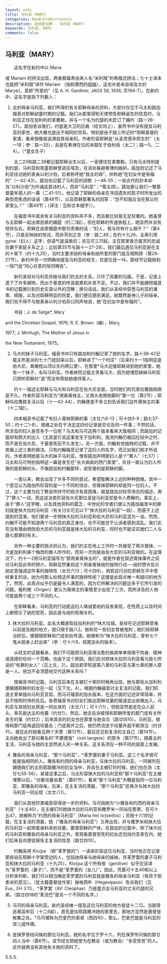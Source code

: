 ```yaml
---
layout: wiki
title: 马利亚（MARY）
categories: NewBibleDictionary
description: 圣经新词典 - 马利亚（MARY）
keywords: 马利亚, MARY
comments: false
---
```


## 马利亚（MARY）

　　这名字在新约中以 Maria

或 Mariam 的拼法出现，两者都属希伯来人名“米利暗”的希腊式拼法；七十士译本也是把“米利暗”译作 Mariam （指称摩西的姐姐），这也许是来自埃及文的 Marye{，意即“所爱的”（见 A. H. Gardiner, JAOS 56, 1936, 页194-7）。在新约中，这名字是指下列数人：

1. 主的母亲马利亚。我们所得的有关耶稣母亲的资料，大部分仅见于马太和路加福音对耶稣幼童时期的记载。我们从那里得知天使预告耶稣诞生的信息时，马利亚正住在加利利的拿撒勒，并与一个名为约瑟的木匠订了婚约（路一26-27）。路加告诉我们，约瑟是大卫的后裔（经文同上），虽然书中没有提及马利亚的家世，她大概也是出于相同的世系，特别是由于路三所记的*耶稣基督的家谱，看来很像是追溯自其母亲的。作者形容耶稣是“从圣灵感孕而生的”（太一18；参：路一35），且是在希律在位的末期生于伯利恒（太二1；路一5，二4）。（*童女生子）

　　太二23和路二39都记载耶稣出生以后，一家便住在拿撒勒。只有马太特别提到约瑟、马利亚和孩童耶稣曾逃往埃及，在该处躲避希律的嫉妒。路加则记述了马利亚往访她的表亲以利沙伯，后者称呼她“我主的母”，并称她“在妇女中是有福的”（一42-43）。路加也记载了马利亚的颂歌（一46-55；一些古代的抄本却当“以利沙伯”为吟诵这首诗的人，而非“马利亚”；*尊主颂）。路加更让我们一瞥基督童年感人的一幕（二41-51）。他记录了耶稣的母亲在寻回遗失的孩子时所发出的典型而焦虑的话语（第48节），以及耶稣那著名的回答：“岂不知我应当在我父的家里么？”（第49节；〔译注：见和合本细字〕）。

　　在福音书中其余有关马利亚的资料并不多，而且都比较是无足轻重的。她虽曾与主耶稣一起出席迦拿的婚筵（约二1起），但在耶稣的传道旅程上，她显然并没有陪伴左右。耶稣在迦拿婚筵中那句责难的话：“妇人，我与你有什么相干？”（第4节），只是反映祂的惊诧，而非苛刻之言（参：路二49；在约十九26，主再引用 gynai〔妇人〕这字，但语气是温柔的；另见可三31起，主在那里表示属灵的忠诚应置于家庭关系之上；比较第35节与路十一27-28）。我们最后遇见马利亚是在主的十架下（约十九25），当时主要求祂的母亲和祂所爱的那门徒互相照顾（第26-27节）。新约中另一次明确地提及马利亚的经文，仅是在徒一14，那经节记载她和一班门徒“同心合意的恒切祷告”。

　　新约圣经对马利亚并她与我们的主的关系，只作了简要的勾画，于是，记录上遗下了许多罅隙，而出于善意的传说就乘机补其不足。不过，我们并不能硬把福音书的记载推衍到历史实录以外的范畴；换句话说，我们从圣经中获悉马利亚的谦卑、顺服，以及对耶稣明显的热爱，我们便应感到满足。她既然是神儿子的母亲，我们也不得不与她表亲以利沙伯异口同声地说，她“在妇女中是有福的”。

　　书目：J. de Satge*, Mary

and the Christian Gospel, 1976; R. E. Brown（编），Mary,

1977; J. McHugh, The Mother of Jesus in

the New Testament, 1975。

2. 马大的妹子马利亚。福音书中只有路加和约翰记录了她的名字。路十38-42记载主所差派的七十门徒回来以后，耶稣进了“一个村庄”（后来约十一1指明这是伯大尼，离橄榄山顶以东约两公里），在那里*马大迎接耶稣进到她的家里，她有一个妹子，名叫马利亚。作者继而记载主责备马大，因为她埋怨妹妹马利亚只顾听耶稣的“道”而没有帮助她接待客人。

　　约十一描述主耶稣与马大和马利亚在伯大尼会面，当时她们的兄弟拉撒路刚病逝不久。作者形容马利亚为“用香膏抹主，又用头发擦祂脚的”那一位（第2节）；耶稣叫拉撒路复活以后（十一43-44），约翰便差不多立刻告诉我们这件膏抹主的事（十二1起）。

　　四本福音书记载了有妇人膏抹耶稣的事（太廿六6-13；可十四3-9；路七37-50；约十二1-8）。困难之处在于决定这四份记录是否论及同一件事；不然的话，所涉及的妇人是否多于一位呢？马太和马可这两个版本看来大致相同；而路加的记载却有颇大的出入（尤其是它说这事发生于加利利，施洗约翰仍被囚在狱中之时，而不是在伯大尼，于基督死前不久发生）。另一方面，约翰有他独特的记载，并不依循上述三者的做法。只有约翰福音记录了这妇人的名字，而正如我们刚才所说的，作者表明她是马大的妹子马利亚。惟有路加声明那妇人是个“罪人”（七37）；马太和马可特别指明这一幕是发生在“长大痲疯的西门家里”，并且一致认为妇人所膏的是耶稣的头，不像路加和约翰那样，说受膏的是耶稣的脚。

　　一直以来，教会出现了许多不同的尝试，希望能解决上述的种种困难。其中一个意见认为路加所形容的是一个不同的场合，但膏抹耶稣的却是同一位妇人。不过，这个主要为拉丁教会所持守的观点有其困难，就是路加对较早场合的描述，用了“罪人”一词，而这说法若形容伯大尼那位圣徒马利亚却是令人费解的。事实上，由于“罪人”这字眼，以及其他资料的匮乏，中世纪的学者们便认为路加福音中的罪妇就是抹大拉的马利亚（有关讨论可见以下“抹大拉的马利亚”一段），而基于上述提到的混淆，他们更进一步把抹大拉的马利亚和伯大尼的马利亚混为一谈。然而，约翰不可能不知道两个马利亚的真正身份，也不可能甘于让读者感到混乱。我们实在没有理由相信伯大尼的马利亚就是抹大拉的马利亚，同时也不能证实她们二人与路七那罪妇有关。

　　另外一种主要的观点则认为，我们的主在地上工作时一共接受了两次膏抹，一次是加利利某个悔改的罪人所作的，而另一次则是由伯大尼的马利亚做的。在这情况下，约十一2把马利亚描写为“那用香膏抹主的”，就是作者在叙述膏抹事件之前对马利亚此举的预介。耶稣显然重视这个用香膏抹祂的独特行动──祂的赞许显示祂定意强调这件事的独特性（太廿六13；可十四9）。倘若这行动在耶稣生平中曾经重复的话，祂为何那么标榜这件事的独特性呢？这便是此观点唯一有疑问的地方了。然而，此观点似乎仍是最令人满意的，因为它所解决的问题远多于它所引发的问题。俄利根（Origen）更认为膏抹主的事情至少出现了三次，而所涉及的人物可能是两个或三个不同的人。

　　在耶稣看来，马利亚的行动是这妇人竭诚爱祂的自发表现，在性质上以及时间上都预示了祂的受死，因此是与祂的死相关的。

3. 抹大拉的马利亚。此名大概是取自加利利的*抹大拉城。圣经在记述耶稣受难以前提及她的地方，就只限于路八2。她和另一些妇女曾被鬼附；她们经耶稣治好后，便跟随耶稣和门徒到处传道。她被称为“抹大拉的马利亚，曾有七个鬼从她身上赶出来”（参：可十六9，结尾加长的版本）。

　　从经文的证据看来，我们不可能把马利亚得治愈的疾病单单局限于肉身、精神或道德的任何一个范畴。也由于这个原因，我们反对把抹大拉的马利亚看为路七所说的“有罪的女人”（见上文，2）。路加若早知道第八章的马利亚与第七章的罪人原是一人，他岂不会清楚地交代这种关系吗？

　　按福音书的记载，马利亚后来在主被钉十架的时候再出现，她与那些从加利利便跟随耶稣的妇女在一起（见下文，4）。根据约翰福音对主复活的记载，我们知道主曾单独向马利亚显现。而马可福音的加长版本，在这方面的记述非常简单，并且不按照时序的先后。各卷福音书对妇女们抵达耶稣坟墓的报道显出些微出入，马利亚与其他妇女原是一同出发的（太廿八1；可十六1），但她显然是走在众人前头，率先抵达主的坟墓（约廿1）。然后，她去告诉彼得和耶稣所爱的那门徒有关所发生的事（约廿2）；后来其余的妇女也在那里与她会合（路廿四10）。马利亚、彼得和那门徒再返回坟墓去；门徒离开之后，她仍然流连于坟墓外面不断哭泣（约廿11）。就在此时她看见两个天使（第12节），最后还见到复活的主自己（第14节）。主向她发出了那句著名的“不要摸我”（noli tangere）的禁令（第17节）。随着主的复活，马利亚与她的主显然进入另一种关系，这关系须在一种不同的层面上发展。

4. 雅各的母亲马利亚，“那个马利亚”，*革罗罢的妻子马利亚。这三个名字很可能是指相同的人。雅各和约西的母亲马利亚，与抹大拉的马利亚，一同被列在跟随我们的主到耶路撒冷的妇女当中，并且在主被钉的时候，她们也在场（太廿七55-56）。紧接这事之后，马太形容抹大拉的马利亚和“那个马利亚”在主被埋葬以后，“对着坟墓坐着”（第61节），看来“那个马利亚”大概是指同一位马利亚，即雅各的母亲。后来，在主复活的清晨，“那个马利亚”还再次与抹大拉的马利亚一同出现（太廿八1）。

　　我们从其他符类福音获得进一步的资料。马可指她为“小雅各和约西的母亲马利亚”（十五40），在主被钉时她抹大拉的马利亚和撒罗米一同站在那里。在可十五47，她被称为“约西的母亲马利亚”（Maria he{ Io{se{tos）；另按十六1的记载，在主复活的清晨，她（“雅各的母亲马利亚”）又再出现，并与撒罗米和抹大拉的马利亚一起带着香料来到坟墓，要膏耶稣的尸体。在路加的记载中，除了抹大拉的马利亚和雅各的母亲马利亚之外，曾观看基督受死的妇女还包括约亚拿在内，她们后来且向使徒报告主复活的信息（路廿四10）。

　　约翰采用 Klo{pa （即“革罗罢的”）一语来形容这位马利亚，当时他正在记录那些站在耶稣十字架旁边的人，包括祂母亲与祂母亲的姊妹，并革罗罢的妻子马利亚和抹大拉的马利亚（十九25）。Klo{pa 这个所有格（genitive）似乎应该译为“革罗罢的（妻子）”，而不是“革罗罢的（女儿）”。因此，凭着可十五40和以上分析来判断，我们可以相当确定革罗罢的马利亚就是雅各的母亲马利亚（有异于耶柔米的意见）。〔犹太籍基督徒作家〕赫格西朴（Hegesippus）告诉我们（见 Eus., EH 3.11），*革罗罢（AV: Cleophas）乃是童贞女马利亚的丈夫约瑟的兄弟。（路廿四18的“革流巴”是另一个不同的名字。）

5. 马可的母亲马利亚。新约圣经唯一提及这位马利亚的地方是徒十二12。当彼得逃离监牢后（十二6起），首先是往耶路撒冷她的家里去，那地方显然是基督徒聚集之处。*马可被称为巴拿巴的表弟（西四10），那么，巴拿巴就是马利亚的侄儿或外甥。

6. 徒保罗曾经问候的那位马利亚。她的名字见于罗十六，列在保罗所问候的那廿四人当中（第6节）。该节经文把她誉为在教会（或为教会）“多受劳苦”的人。此外就再没有其他有关她的资料了。

S.S.S.









